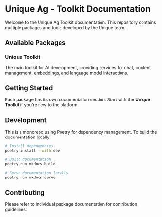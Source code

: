 # Unique Ag - Toolkit Documentation

Welcome to the Unique Ag Toolkit documentation. This repository contains multiple packages and tools developed by the Unique team.

## Available Packages

### [Unique Toolkit](../unique_toolkit/)
The main toolkit for AI development, providing services for chat, content management, embeddings, and language model interactions.

## Getting Started

Each package has its own documentation section. Start with the **Unique Toolkit** if you're new to the platform.

## Development

This is a monorepo using Poetry for dependency management. To build the documentation locally:

```bash
# Install dependencies
poetry install --with dev

# Build documentation
poetry run mkdocs build

# Serve documentation locally
poetry run mkdocs serve
```

## Contributing

Please refer to individual package documentation for contribution guidelines.
